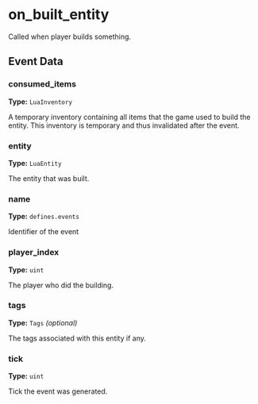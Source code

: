 # on_built_entity

Called when player builds something.

## Event Data

### consumed_items

**Type:** `LuaInventory`

A temporary inventory containing all items that the game used to build the entity. This inventory is temporary and thus invalidated after the event.

### entity

**Type:** `LuaEntity`

The entity that was built.

### name

**Type:** `defines.events`

Identifier of the event

### player_index

**Type:** `uint`

The player who did the building.

### tags

**Type:** `Tags` *(optional)*

The tags associated with this entity if any.

### tick

**Type:** `uint`

Tick the event was generated.

